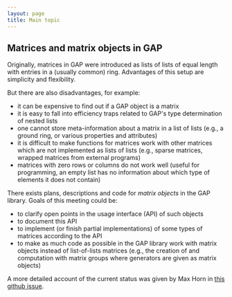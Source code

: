 ```yaml
---
layout: page
title: Main topic
---
```


## Matrices and matrix objects in GAP


Originally, matrices in GAP were introduced  as lists of lists of equal
length with entries in a (usually common) ring. Advantages of this setup
are simplicity and flexibility.

But there are also disadvantages, for example:

 - it can be expensive to find out if a GAP object is a matrix
 - it  is easy  to  fall  into efficiency  traps  related  to GAP's type
   determination of nested lists
 - one cannot store  meta-information about a matrix in a  list of lists
   (e.g., a ground ring, or various properties and attributes)
 - it  is difficult  to  make  functions for  matrices  work with  other
   matrices which  are not implemented  as lists of lists  (e.g., sparse
   matrices, wrapped matrices from external programs)
 - matrices  with zero  rows or  columns do  not work  well (useful  for
   programming, an  empty list  has no information  about which  type of
   elements it does not contain)

There exists plans, descriptions and code for *matrix objects* in the 
GAP library. Goals of this meeting could be:

 - to clarify open points in the usage interface (API) of such objects
 - to document this API
 - to implement  (or finish  partial implementations)  of some  types of
   matrices according to the API
 - to make as much code as possible  in the GAP library work with matrix
   objects instead of list-of-lists matrices  (e.g., the creation of and
   computation with matrix  groups where generators are  given as matrix
   objects)

A more detailed account of the current status was given by Max Horn in
[this github issue](https://github.com/gap-system/gap/issues/945).


